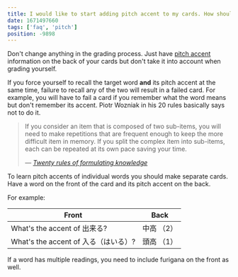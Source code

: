 ```yaml
---
title: I would like to start adding pitch accent to my cards. How should I grade the cards once I add pitch accent?
date: 1671497660
tags: ['faq', 'pitch']
position: -9898
---
```


Don't change anything in the grading process.
Just have [pitch accent](japanese-pitch-accents.html) information on the back of your cards
but don't take it into account when grading yourself.

If you force yourself to recall the target word **and** its pitch accent at the same time,
failure to recall any of the two will result in a failed card.
For example,
you will have to fail a card if you remember what the word means but don't remember its accent.
Piotr Wozniak in his 20 rules basically says not to do it.

> If you consider an item that is composed of two sub-items, you will need to
> make repetitions that are frequent enough to keep the more difficult item in
> memory. If you split the complex item into sub-items, each can be repeated at
> its own pace saving your time.
>
> *&mdash; [Twenty rules of formulating knowledge](https://web.archive.org/web/20140605022438/http://www.super-memory.com/articles/20rules.htm)*

To learn pitch accents of individual words you should make separate cards.
Have a word on the front of the card and its pitch accent on the back.

For example:

| Front                                | Back       |
| ---                                  | ---        |
| What's the accent of 出来る?         | 中高 （2） |
| What's the accent of 入る（はいる）? | 頭高 （1） |

If a word has multiple readings,
you need to include furigana on the front as well.
